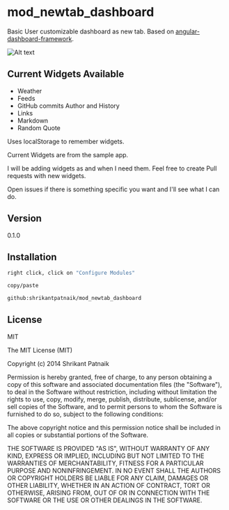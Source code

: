 mod_newtab_dashboard
====================

Basic User customizable dashboard as new tab. Based on [angular-dashboard-framework](https://github.com/sdorra/angular-dashboard-framework).

![Alt text](http://i.imgur.com/bWDbdM8.png)

Current Widgets Available
-------------------------
* Weather
* Feeds
* GitHub commits Author and History
* Links
* Markdown
* Random Quote

Uses localStorage to remember widgets.

Current Widgets are from the sample app.

I will be adding widgets as and when I need them. Feel free to create Pull requests with new widgets.

Open issues if there is something specific you want and I'll see what I can do.

Version
----

0.1.0



Installation
--------------

```sh
right click, click on "Configure Modules"

copy/paste

github:shrikantpatnaik/mod_newtab_dashboard
```


License
----

MIT

The MIT License (MIT)

Copyright (c) 2014 Shrikant Patnaik

Permission is hereby granted, free of charge, to any person obtaining a copy
of this software and associated documentation files (the "Software"), to deal
in the Software without restriction, including without limitation the rights
to use, copy, modify, merge, publish, distribute, sublicense, and/or sell
copies of the Software, and to permit persons to whom the Software is
furnished to do so, subject to the following conditions:

The above copyright notice and this permission notice shall be included in all
copies or substantial portions of the Software.

THE SOFTWARE IS PROVIDED "AS IS", WITHOUT WARRANTY OF ANY KIND, EXPRESS OR
IMPLIED, INCLUDING BUT NOT LIMITED TO THE WARRANTIES OF MERCHANTABILITY,
FITNESS FOR A PARTICULAR PURPOSE AND NONINFRINGEMENT. IN NO EVENT SHALL THE
AUTHORS OR COPYRIGHT HOLDERS BE LIABLE FOR ANY CLAIM, DAMAGES OR OTHER
LIABILITY, WHETHER IN AN ACTION OF CONTRACT, TORT OR OTHERWISE, ARISING FROM,
OUT OF OR IN CONNECTION WITH THE SOFTWARE OR THE USE OR OTHER DEALINGS IN THE
SOFTWARE.

